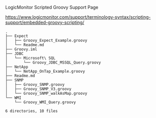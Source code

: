 LogicMonitor Scripted Groovy Support Page

https://www.logicmonitor.com/support/terminology-syntax/scripting-support/embedded-groovy-scripting/

```
.
├── Expect
│   ├── Groovy_Expect_Example.groovy
│   └── Readme.md
├── Groovy.iml
├── JDBC
│   └── Microsoft\ SQL
│       └── Groovy_JDBC_MSSQL_Query.groovy
├── NetApp
│   └── NetApp_OnTap_Example.groovy
├── Readme.md
├── SNMP
│   ├── Groovy_SNMP.groovy
│   ├── Groovy_SNMP_V3.groovy
│   └── Groovy_SNMP_walkAsMap.groovy
└── WMI
    └── Groovy_WMI_Query.groovy

6 directories, 10 files
```
